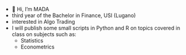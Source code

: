 - 👋 Hi, I’m MADA
-  third year of the Bachelor in Finance, USI (Lugano)
-  interested in Algo Trading
-  I will publish some small scripts in Python and R on topics covered in class on subjects such as: 
    * Statistics 
    * Econometrics
